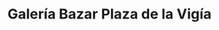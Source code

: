 ---
title: "Galería Bazar Plaza de la Vigía"
url: /ciudad-de-matanzas/galeria-bazar-plaza-de-la-vigia/
shop: Kunst
---